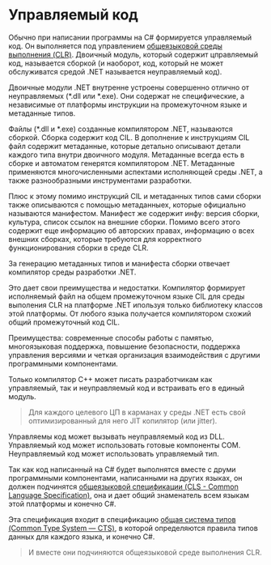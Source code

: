 # Управляемый код

Обычно при написании программы на C# формируется управляемый код. Он выполняется под управлением [общеязыковой среды выполнения (CLR)](./clr.md). Двоичный модуль, который содержит цправляемый код, называется сборкой (и наоборот, код, который не может обслуживатся средой .NET называется неуправляемый код). 

Двоичные модули .NET внутренне устроены совершенно отлично от неуправляемых (*.dll или *.exe). Они содержат не специфические, а независимые от платформы инструкции на промежуточном языке и метаданные типов.

Файлы (*.dll и *.exe) созданные компилятором .NET, называются сборкой. Сборка содержит код CIL. В дополнение к инструкциям CIL файл содержит метаданные, которые детально описывают детали каждого типа внутри двоичного модуля. Метаданные всегда есть в сборке и автоматом генерятся компилятором .NET. Метаданные применяются многочисленными аспектами исполняющей среды .NET, а также разнообразными инструментами разработки.

Плюс к этому помимо инструкций CIL и метаданных типов сами сборки также описываются с помощью метаданныех, которые официально называются манифестом. Манифест же содержит инфу: версия сборки, культура, список ссылок на внешние сборки. Помимо всего этого содержит еще информацию об авторских правах, информацию о всех внешних сборках, которые требуются для корректного функционирования сборки в среде CLR.

За генерацию метаданных типов и манифеста сборки отвечает компилятор среды разработки .NET.

Это дает свои преимущества и недостатки. Компилятор формирует исполняемый файл на общем промежуточном языке CIL для среды выполения CLR на платформе .NET ипользуя только библиотеку классов этой платформы. От любого языка получается компилятором схожий общий промежуточный код CIL.

Преимущества: современные способы работы с памятью, многоязыковая поддержка, повышение безопасности, поддержка управления версиями и четкая организация взаимодействия с другими программными компонентами.

Только компилятор C++ может писать разработчикам как управляемый, так и неуправляемый код и встраивать его в единый модуль.

>Для каждого целевого ЦП в карманах у среды .NET есть свой оптимизированный для него JIT копилятор (или jitter). 

Управляемы код может вызывать неуправляемый код из DLL. Управляемый код может использовать готовые компоненты COM. Неуправляемый код может использовать управляемый тип. 

Так как код написанный на C# будет выполнятся вместе с друми программными компонентами, написанными на других языках, он должен подчинятся [общеязыковой спецификации (CLS - Common Language Specification)](./cls.md), она и дает общий знаменатель всем языкам этой платформы и конечно C#. 

Эта спецификация входит в спецификацию [общая система типов (Common Type System — CTS)](./cts.md), в которой определяются правила типов данных для каждого языка, и конечно C#. 

>И вместе они подчиняются общеязыковой среде выполнения CLR.
